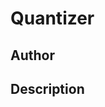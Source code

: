# Quantizer

## Author

<!-- Insert Your Name Here -->

## Description

<!-- Describe your example here -->
